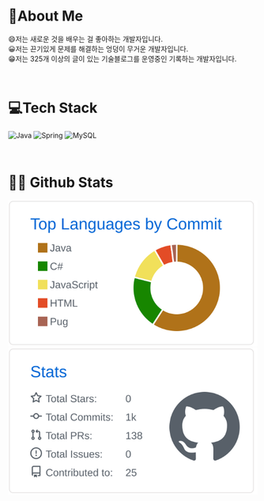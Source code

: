 # 💫About Me
😄저는 새로운 것을 배우는 걸 좋아하는 개발자입니다.  
😀저는 끈기있게 문제를 해결하는 엉덩이 무거운 개발자입니다.  
😁저는 325개 이상의 글이 있는 기술블로그를 운영중인 기록하는 개발자입니다.  

<br/>

# 💻Tech Stack
![Java](https://img.shields.io/badge/java-%23ED8B00.svg?style=for-the-badge&logo=java&logoColor=white) 
![Spring ](https://img.shields.io/badge/springboot-%236DB33F.svg?style=for-the-badge&logo=springboot&logoColor=white) 
![MySQL](https://img.shields.io/badge/mysql-%2300f.svg?style=for-the-badge&logo=mysql&logoColor=white) 

<br/>

# 👨‍💻 Github Stats
[![](https://raw.githubusercontent.com/yarogono/yarogono/main/profile-summary-card-output/github/2-most-commit-language.svg)](https://github.com/vn7n24fzkq/github-profile-summary-cards)
[![](https://raw.githubusercontent.com/yarogono/yarogono/main/profile-summary-card-output/github/3-stats.svg)](https://github.com/vn7n24fzkq/github-profile-summary-cards)
